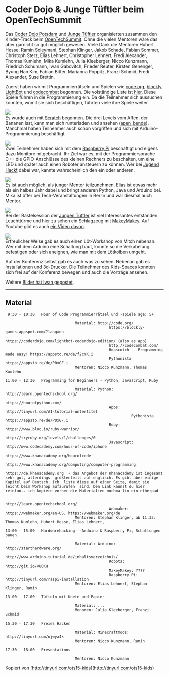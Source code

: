 Coder Dojo & Junge Tüftler beim OpenTechSummit
==============================================

Das [Coder Dojo Potsdam](http://zen.coderdojo.com/dojo/861) und [Junge Tüftler](http://junge-tueftler.de/) organisierten zusammen den Kinder-Track beim [OpenTechSummit](http://opentechsummit.net/). 
Ohne die vielen Mentoren wäre das aber garnicht so gut möglich gewesen. 
Viele Dank die Mentoren Hubert Hesse, Ramin Soleymani, Stephan Klinger, Jakob Schade, Fabian Sommer, Christoph Sterz, Elias Lehnert, Christopher Lehnert, Fredi Alexander, Thomas Kumlehn, Mika Kumlehn, Julia Kleeberger, Nicco Kunzmann, Friedrich Schumann, Iwan Gabovitch, Frieder Reuter, Kirsten Genenger, Byung Han Kim, Fabian Bitter, Marianna Poppitz, Franzi Schmid, Fredi Alexander, Suse Brettin.

Zuerst haben wir mit Programmierrätseln und Spielen wie 
[code.org](http://code.org), 
[blockly](https://blockly-games.appspot.com/?lang=en), 
[LightBot](https://coderdojo.com/lightbot-coderdojo-edition/) und 
[codecombat](http://codecombat.com/) begonnen. 
Die volständige Liste ist [hier](#material). 
Diese Spiele führen in die Programmierung ein. 
Da die Teilnehmer sich aussuchen konnten, womit sie sich beschäftigen, 
führten viele ihre Spiele weiter.

![](bilder/ChristopherLehnert/SDC12093.JPG)  
Es wurde auch mit [Scratch](http://scratch.mit.edu/) begonnen. 
Die drei Levels vom Affen, der Bananen isst, 
kann man sich runterladen und ansehen ([apen_bende](https://github.com/CoderDojoPotsdam/projects/tree/be6940b3346088a3b66ec42353ce62eb0a3d49e0/Scratch%20Projects)). 
Manchmal haben Teilnehmer auch schon vorgriffen und sich mit Arduino-Programmierung beschäftigt.













![](bilder/ChristopherLehnert/SDC12101.JPG)  
Zwei Teilnehmer haben sich mit dem [Raspberry Pi](http://www.raspberrypi.org/) beschäftigt und eigens dazu Monitore mitgebracht. 
Ihr Ziel war es, mit der Programmiersprache C++ die GPIO-Anschlüsse des kleinen Rechners zu beschalten, 
um eine LED und später auch einen Roboter ansteuern zu können. 
Wer bei [Jugend Hackt](http://jugendhackt.de/) dabei war, 
kannte wahrscheinlich den ein oder anderen.














![](bilder/ChristopherLehnert/SDC12104.JPG)  
Es ist auch möglich, als junger Mentor teilzunehmen. 
Elias ist etwas mehr als ein halbes Jahr dabei und bringt anderen Python, Java und Arduino bei. 
Mika ist öfter bei Tech-Veranstaltungen in Berlin und war diesmal auch Mentor.













![](bilder/ChristopherLehnert/SDC12113.JPG)  
Bei der Bastelsession der [Jungen Tüftler](http://junge-tueftler.de/) ist viel Interessantes entstanden: 
Leuchttürme und hier zu sehen ein Schlagzeug mit [MakeyMakey](http://www.makeymakey.com/).
Auf Youtube gibt es auch [ein Video davon](https://youtu.be/nvZsLxjl1yg).












![](bilder/juliakleeberger/loeten_beim_OTS.jpg)  
Erfreulicher Weise gab es auch einen Löt-Workshop von Mitch nebenan. 
Wer mit dem Arduino eine Schaltung baut, 
konnte so die Verkabelung befestigen oder sich aneignen, wie man mit dem Lötkolben umgeht.



Auf der Konferenz selbst gab es auch was zu sehen. 
Nebenan gab es Installationen und 3d-Drucker. 
Die Teilnehmer des Kids-Spaces konnten sich frei auf der Konferenz bewegen und auch die Vorträge ansehen. 

Weitere [Bilder hat Iwan gepostet](https://www.flickr.com/photos/qubodup/sets/72157652676120350).



-------------------

Material
--------

     9:30 - 10:30   Hour of Code Programmierrätsel und -spiele age: 5+ 

                                   Material: http://code.org/
                                                  https://blockly-games.appspot.com/?lang=en
                                                  https://coderdojo.com/lightbot-coderdojo-edition/ (also as app)
                                                  http://codecombat.com/
                                                  Hopscotch -- Programming made easy! https://appsto.re/de/f2cYK.i
                                                  Pythonista https://appsto.re/de/P0xGF.i
                                   Mentoren: Nicco Kunzmann, Thomas Kumlehn

    11:00 - 12:30   Programming for Beginners - Python, Javascript, Ruby

                                   Material: Python: http://learn.opentechschool.org/
                                                               https://hourofpython.com/
                                                  Apps: http://tinyurl.com/AI-tutorial-untertitel
                                                            Pythonista https://appsto.re/de/P0xGF.i
                                                  Ruby: https://www.bloc.io/ruby-warrior/
                                                             http://tryruby.org/levels/1/challenges/0
                                                  Javascript: http://www.codecademy.com/hour-of-code/iphone
                                                                    https://www.khanacademy.org/hourofcode 
                                                                    https://www.khanacademy.org/computing/computer-programming 
                                                                    https://de.khanacademy.org  - das Angebot der Khanacademy ist ingesamt sehr gut, allerdings  größtenteils auf englisch. Es gibt aber einige Kapitel auf Deutsch. Ich  liste diese auf einer Seite, damit sie leicht beim Workshop aufzurufen  sind. Den Link kannst du hier reintun.. ich kopiere vorher die Materialien nochma lin ein etherpad
                                                                    
                                                                    http://learn.opentechschool.org/
                                                  Webmaker: https://webmaker.org/en-US, https://webmaker.org/de
                                   Mentoren: Stephan Klinger, ab 11:35: Thomas Kumlehn, Hubert Hesse, Elias Lehnert, 

    13:00 - 15:00   Hardwarehacking - Arduino & Raspberry Pi, Schaltungen bauen

                                   Material: Arduino: http://starthardware.org/
                                                                http://www.arduino-tutorial.de/inhaltsverzeichnis/
                                                  Robots: http://git.io/vU0KH
                                                  MakeyMakey: ????
                                                  Raspberry Pi: http://tinyurl.com/raspi-installation
                                   Mentoren: Elias Lehnert, Stephan Klinger, Ramin

    13.00 - 17.00   Tüfteln mit Knete und Papier

                                   Material: ...
                                   Menoren: Julia Kleeberger, Franzi Schmid

    15:30 - 17:30   Freies Hacken

                                   Material: Minecraftmods: http://tinyurl.com/ojwya4k
                                   Mentoren: Nicco Kunzmann, Ramin

    17:30 - 18:00   Presentations

                                   Mentoren: Nicco Kunzmann

Kopiert von [http://tinyurl.com/ots15-kids](http://tinyurl.com/ots15-kids)